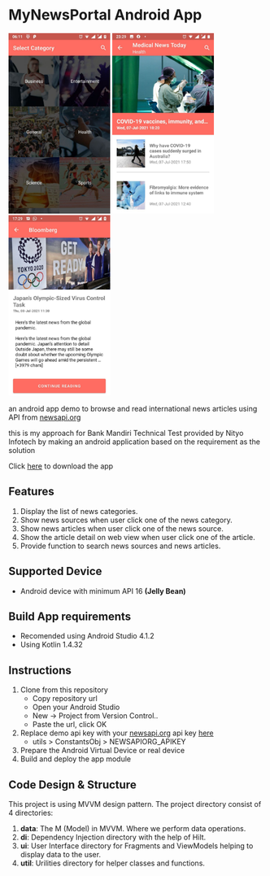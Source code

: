 # MyNewsPortal Android App

<img src="https://github.com/CumiTerbang/MyNewsPortal/blob/master/readme_assets/screenshot_1.jpg" width="200" height="355,56"> <img src="https://github.com/CumiTerbang/MyNewsPortal/blob/master/readme_assets/screenshot_2.jpg" width="200" height="355,56"> <img src="https://github.com/CumiTerbang/MyNewsPortal/blob/master/readme_assets/screenshot_3.jpg" width="200" height="355,56">

an android app demo to browse and read international news articles using API from  [newsapi.org](https://newsapi.org/)

this is my approach for Bank Mandiri Technical Test provided by Nityo Infotech by making an android application based on the requirement as the solution

Click [here](https://drive.google.com/file/d/1hfTtxqt7IB4BPQDB1EKHBLWP8oVY6gad/view?usp=sharing) to download the app


## Features
1. Display the list of news categories.
2. Show news sources when user click one of the news category.
3. Show news articles when user click one of the news source.
4. Show the article detail on web view when user click one of the article.
5. Provide function to search news sources and news articles.

## Supported Device
- Android device with minimum API 16 **(Jelly Bean)**

## Build App requirements
- Recomended using Android Studio 4.1.2
- Using Kotlin 1.4.32

## Instructions
1. Clone from this repository
    - Copy repository url
    - Open your Android Studio
    - New -> Project from Version Control..
    - Paste the url, click OK
2. Replace demo api key with your [newsapi.org](newsapi.org) api key [here](https://github.com/CumiTerbang/MyNewsPortal/tree/master/app/src/main/java/com/haryop/mynewsportal/utils/ConstantsObj.kt)
    - utils > ConstantsObj > NEWSAPIORG_APIKEY
3. Prepare the Android Virtual Device or real device
4. Build and deploy the app module

## Code Design & Structure
This project is using MVVM design pattern. The project directory consist of 4 directories:
1. **data**: The M (Model) in MVVM. Where we perform data operations.
2. **di**: Dependency Injection directory with the help of Hilt.
3. **ui**: User Interface directory for Fragments and ViewModels helping to display data to the user.
4. **util**: Urilities directory for helper classes and functions.
